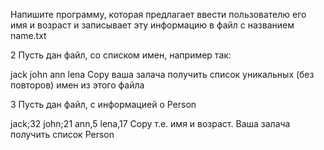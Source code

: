 Напишите программу, которая предлагает ввести пользователю его имя и возраст и записывает
эту информацию в файл с названием name.txt

2
Пусть дан файл, со списком имен, например так:

jack
john
ann
lena
Copy
ваша залача получить список уникальных (без повторов) имен из этого файла

3
Пусть дан файл, с информацией о Person

jack;32
john;21
ann,5
lena,17
Copy
т.е. имя и возраст. Ваша залача получить список Person

